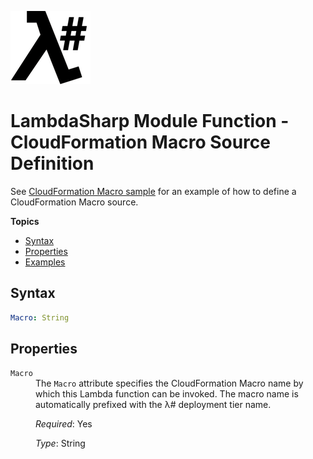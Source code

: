 ![λ#](LambdaSharp_v2_small.png)

# LambdaSharp Module Function - CloudFormation Macro Source Definition

See [CloudFormation Macro sample](../Samples/MacroSample/) for an example of how to define a CloudFormation Macro source.

__Topics__
* [Syntax](#syntax)
* [Properties](#properties)
* [Examples](#examples)

## Syntax

```yaml
Macro: String
```

## Properties

<dl>
<dt><code>Macro</code></dt>
<dd>
The <code>Macro</code> attribute specifies the CloudFormation Macro name by which this Lambda function can be invoked. The macro name is automatically prefixed with the λ# deployment tier name.

<i>Required</i>: Yes

<i>Type</i>: String
</dd>
</dl>

